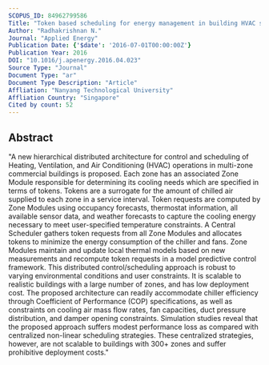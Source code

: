 ```yaml
---
SCOPUS_ID: 84962799586
Title: "Token based scheduling for energy management in building HVAC systems"
Author: "Radhakrishnan N."
Journal: "Applied Energy"
Publication Date: {'$date': '2016-07-01T00:00:00Z'}
Publication Year: 2016
DOI: "10.1016/j.apenergy.2016.04.023"
Source Type: "Journal"
Document Type: "ar"
Document Type Description: "Article"
Affliation: "Nanyang Technological University"
Affliation Country: "Singapore"
Cited by count: 52
---
```


## Abstract
"A new hierarchical distributed architecture for control and scheduling of Heating, Ventilation, and Air Conditioning (HVAC) operations in multi-zone commercial buildings is proposed. Each zone has an associated Zone Module responsible for determining its cooling needs which are specified in terms of tokens. Tokens are a surrogate for the amount of chilled air supplied to each zone in a service interval. Token requests are computed by Zone Modules using occupancy forecasts, thermostat information, all available sensor data, and weather forecasts to capture the cooling energy necessary to meet user-specified temperature constraints. A Central Scheduler gathers token requests from all Zone Modules and allocates tokens to minimize the energy consumption of the chiller and fans. Zone Modules maintain and update local thermal models based on new measurements and recompute token requests in a model predictive control framework. This distributed control/scheduling approach is robust to varying environmental conditions and user constraints. It is scalable to realistic buildings with a large number of zones, and has low deployment cost. The proposed architecture can readily accommodate chiller efficiency through Coefficient of Performance (COP) specifications, as well as constraints on cooling air mass flow rates, fan capacities, duct pressure distribution, and damper opening constraints. Simulation studies reveal that the proposed approach suffers modest performance loss as compared with centralized non-linear scheduling strategies. These centralized strategies, however, are not scalable to buildings with 300+ zones and suffer prohibitive deployment costs."

